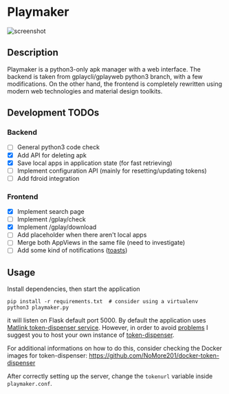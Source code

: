 # Playmaker

![screenshot](https://github.com/NoMore201/playmaker/raw/master/example2.png)

## Description

Playmaker is a python3-only apk manager with a web interface. The backend is taken from gplaycli/gplayweb python3 branch, with a few modifications.
On the other hand, the frontend is completely rewritten using modern web technologies and material design toolkits.

## Development TODOs

### Backend
- [ ] General python3 code check
- [x] Add API for deleting apk
- [x] Save local apps in application state (for fast retrieving)
- [ ] Implement configuration API (mainly for resetting/updating tokens)
- [ ] Add fdroid integration

### Frontend
- [x] Implement search page
- [ ] Implement /gplay/check
- [x] Implement /gplay/download
- [ ] Add placeholder when there aren't local apps
- [ ] Merge both AppViews in the same file (need to investigate)
- [ ] Add some kind of notifications ([toasts](https://fezvrasta.github.io/snackbarjs/))

## Usage

Install dependencies, then start the application

```
pip install -r requirements.txt  # consider using a virtualenv
python3 playmaker.py
```

it will listen on Flask default port 5000. By default the application uses [Matlink token-dispenser service](https://github.com/matlink/gplaycli#changelog). However, in order to avoid [problems](https://github.com/matlink/gplaycli/issues/80) I suggest you to host your own instance of [token-dispenser](https://github.com/yeriomin/token-dispenser).

For additional informations on how to do this, consider checking the Docker images for token-dispenser: https://github.com/NoMore201/docker-token-dispenser

After correctly setting up the server, change the `tokenurl` variable inside `playmaker.conf`.
